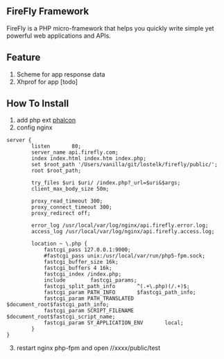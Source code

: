 ## FireFly Framework

FireFly is a PHP micro-framework that helps you quickly write simple yet powerful web applications and APIs.

## Feature

1. Scheme for app response data
2. Xhprof for app [todo]

## How To Install

1. add php ext [phalcon](https://phalconphp.com/zh/)
2. config nginx

````
server {
        listen       80;
        server_name api.firefly.com;
        index index.html index.htm index.php;
        set $root_path '/Users/vanilla/git/lostelk/firefly/public/';
        root $root_path;

        try_files $uri $uri/ /index.php?_url=$uri&$args;
        client_max_body_size 50m;

        proxy_read_timeout 300;
        proxy_connect_timeout 300;
        proxy_redirect off;

        error_log /usr/local/var/log/nginx/api.firefly.error.log;
        access_log /usr/local/var/log/nginx/api.firefly.access.log;

        location ~ \.php {
            fastcgi_pass 127.0.0.1:9000;
            #fastcgi_pass unix:/usr/local/var/run/php5-fpm.sock;
            fastcgi_buffer_size 16k;
            fastcgi_buffers 4 16k;
            fastcgi_index /index.php;
            include        fastcgi_params;
            fastcgi_split_path_info       ^(.+\.php)(/.+)$;
            fastcgi_param PATH_INFO       $fastcgi_path_info;
            fastcgi_param PATH_TRANSLATED $document_root$fastcgi_path_info;
            fastcgi_param SCRIPT_FILENAME $document_root$fastcgi_script_name;
            fastcgi_param SY_APPLICATION_ENV       local;
        }
}
````
3. restart nginx php-fpm and open //xxxx/public/test